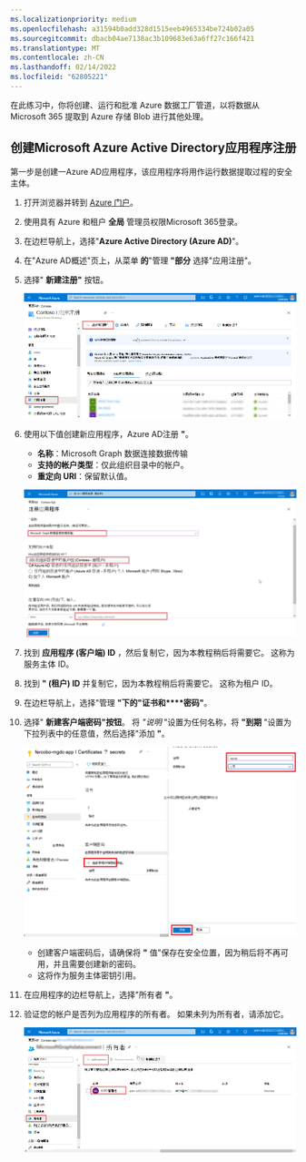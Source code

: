 ```yaml
---
ms.localizationpriority: medium
ms.openlocfilehash: a31594b0add328d1515eeb4965334be724b02a05
ms.sourcegitcommit: dbacb04ae7138ac3b109683e63a6ff27c166f421
ms.translationtype: MT
ms.contentlocale: zh-CN
ms.lasthandoff: 02/14/2022
ms.locfileid: "62805221"
---
```

<!-- markdownlint-disable MD002 MD041 -->

在此练习中，你将创建、运行和批准 Azure 数据工厂管道，以将数据从 Microsoft 365 提取到 Azure 存储 Blob 进行其他处理。

## <a name="create-a-microsoft-azure-active-directory-application-registration"></a>创建Microsoft Azure Active Directory应用程序注册

第一步是创建一Azure AD应用程序，该应用程序将用作运行数据提取过程的安全主体。

1. 打开浏览器并转到 [Azure 门户](https://portal.azure.com/)。

1. 使用具有 Azure 和租户 **全局** 管理员权限Microsoft 365登录。

1. 在边栏导航上，选择"**Azure Active Directory (Azure AD)**"。

1. 在"Azure AD概述"页上，从菜单 **的**"管理 **"部分** 选择"应用注册"。

1. 选择" **新建注册"** 按钮。

    ![Screenshot showing the App registrations in the Azure Active Directory service in the Azure portal.](images/data-connect-azure-aad-app-reg.png)

1. 使用以下值创建新应用程序，Azure AD注册 **"**。

   - **名称**：Microsoft Graph 数据连接数据传输
   - **支持的帐户类型**：仅此组织目录中的帐户。
   - **重定向 URI**：保留默认值。

    ![显示在 Azure 门户中注册新应用程序注册的步骤的屏幕截图。](images/data-connect-aad-redirect-uri.png)

1. 找到 **应用程序 (客户端) ID** ，然后复制它，因为本教程稍后将需要它。 这称为服务主体 ID。

1. 找到 **" (租户) ID** 并复制它，因为本教程稍后将需要它。 这称为租户 ID。

1. 在边栏导航上，选择"管理 **"下的"证书和****密码"**。

1. 选择" **新建客户端密码"按钮**。 将 *"说明* "设置为任何名称，将 **"到期** "设置为下拉列表中的任意值，然后选择"添加 **"**。

    ![显示在 Azure 门户中创建新客户端密码的过程的屏幕截图。](images/data-connect-aad-certs-secrets.png)

    - 创建客户端密码后，请确保将 **"** 值"保存在安全位置，因为稍后将不再可用，并且需要创建新的密码。
    - 这将作为服务主体密钥引用。

1. 在应用程序的边栏导航上，选择"所有者 **"**。

1. 验证您的帐户是否列为应用程序的所有者。 如果未列为所有者，请添加它。

    ![显示用户确认其帐户已设置为 Azure 门户中应用程序注册的所有者的屏幕截图。](images/data-connect-aad-app-owners.png)
